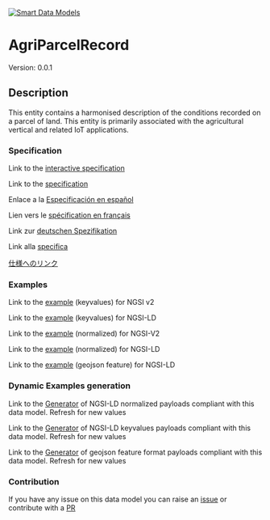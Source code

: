 [![Smart Data Models](https://smartdatamodels.org/wp-content/uploads/2022/01/SmartDataModels_logo.png "Logo")](https://smartdatamodels.org)
# AgriParcelRecord
Version: 0.0.1

## Description 

This entity contains a harmonised description of the conditions recorded on a parcel of land. This entity is primarily associated with the agricultural vertical and related IoT applications.
### Specification

Link to the [interactive specification](https://swagger.lab.fiware.org/?url=https://smart-data-models.github.io/dataModel.Agrifood/AgriParcelRecord/swagger.yaml)

Link to the [specification](https://github.com/smart-data-models/dataModel.Agrifood/blob/master/AgriParcelRecord/doc/spec.md)

Enlace a la [Especificación en español](https://github.com/smart-data-models/dataModel.Agrifood/blob/master/AgriParcelRecord/doc/spec_ES.md)

Lien vers le [spécification en français](https://github.com/smart-data-models/dataModel.Agrifood/blob/master/AgriParcelRecord/doc/spec_FR.md)

Link zur [deutschen Spezifikation](https://github.com/smart-data-models/dataModel.Agrifood/blob/master/AgriParcelRecord/doc/spec_DE.md)

Link alla [specifica](https://github.com/smart-data-models/dataModel.Agrifood/blob/master/AgriParcelRecord/doc/spec_IT.md)

[仕様へのリンク](https://github.com/smart-data-models/dataModel.Agrifood/blob/master/AgriParcelRecord/doc/spec_JA.md)
### Examples

Link to the [example](https://smart-data-models.github.io/dataModel.Agrifood/AgriParcelRecord/examples/example.json) (keyvalues) for NGSI v2

Link to the [example](https://smart-data-models.github.io/dataModel.Agrifood/AgriParcelRecord/examples/example.jsonld) (keyvalues) for NGSI-LD

Link to the [example](https://smart-data-models.github.io/dataModel.Agrifood/AgriParcelRecord/examples/example-normalized.json) (normalized) for NGSI-V2

Link to the [example](https://smart-data-models.github.io/dataModel.Agrifood/AgriParcelRecord/examples/example-normalized.jsonld) (normalized) for NGSI-LD

Link to the [example](https://smart-data-models.github.io/dataModel.Agrifood/AgriParcelRecord/examples/example-geojsonfeature.json) (geojson feature) for NGSI-LD
### Dynamic Examples generation

Link to the [Generator](https://smartdatamodels.org/extra/ngsi-ld_generator.php?schemaUrl=https://raw.githubusercontent.com/smart-data-models/dataModel.Agrifood/master/AgriParcelRecord/schema.json&email=info@smartdatamodels.org) of NGSI-LD normalized payloads compliant with this data model. Refresh for new values

Link to the [Generator](https://smartdatamodels.org/extra/ngsi-ld_generator_keyvalues.php?schemaUrl=https://raw.githubusercontent.com/smart-data-models/dataModel.Agrifood/master/AgriParcelRecord/schema.json&email=info@smartdatamodels.org) of NGSI-LD keyvalues payloads compliant with this data model. Refresh for new values

Link to the [Generator](https://smartdatamodels.org/extra/geojson_features_generator.php?schemaUrl=https://raw.githubusercontent.com/smart-data-models/dataModel.Agrifood/master/AgriParcelRecord/schema.json&email=info@smartdatamodels.org) of geojson feature format payloads compliant with this data model. Refresh for new values
### Contribution

 If you have any issue on this data model you can raise an [issue](https://github.com/smart-data-models/dataModel.Agrifood/issues)  or contribute with a [PR](https://github.com/smart-data-models/dataModel.Agrifood/pulls)